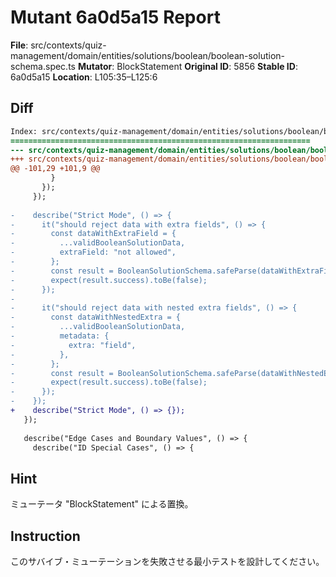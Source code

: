 # Mutant 6a0d5a15 Report

**File**: src/contexts/quiz-management/domain/entities/solutions/boolean/boolean-solution-schema.spec.ts
**Mutator**: BlockStatement
**Original ID**: 5856
**Stable ID**: 6a0d5a15
**Location**: L105:35–L125:6

## Diff

```diff
Index: src/contexts/quiz-management/domain/entities/solutions/boolean/boolean-solution-schema.spec.ts
===================================================================
--- src/contexts/quiz-management/domain/entities/solutions/boolean/boolean-solution-schema.spec.ts	original
+++ src/contexts/quiz-management/domain/entities/solutions/boolean/boolean-solution-schema.spec.ts	mutated #5856
@@ -101,29 +101,9 @@
         }
       });
     });
 
-    describe("Strict Mode", () => {
-      it("should reject data with extra fields", () => {
-        const dataWithExtraField = {
-          ...validBooleanSolutionData,
-          extraField: "not allowed",
-        };
-        const result = BooleanSolutionSchema.safeParse(dataWithExtraField);
-        expect(result.success).toBe(false);
-      });
-
-      it("should reject data with nested extra fields", () => {
-        const dataWithNestedExtra = {
-          ...validBooleanSolutionData,
-          metadata: {
-            extra: "field",
-          },
-        };
-        const result = BooleanSolutionSchema.safeParse(dataWithNestedExtra);
-        expect(result.success).toBe(false);
-      });
-    });
+    describe("Strict Mode", () => {});
   });
 
   describe("Edge Cases and Boundary Values", () => {
     describe("ID Special Cases", () => {
```

## Hint

ミューテータ "BlockStatement" による置換。

## Instruction

このサバイブ・ミューテーションを失敗させる最小テストを設計してください。
